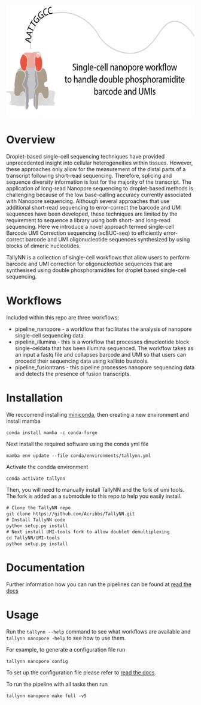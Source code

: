 
<img src="img/Nanopore-workflow.png" height=300>



Overview
========

Droplet-based single-cell sequencing techniques have provided unprecedented insight into cellular heterogeneities within tissues. However, these approaches only allow for the measurement of the distal parts of a transcript following short-read sequencing. Therefore, splicing and sequence diversity information is lost for the majority of the transcript. The application of long-read Nanopore sequencing to droplet-based methods is challenging because of the low base-calling accuracy currently associated with Nanopore sequencing. Although several approaches that use additional short-read sequencing to error-correct the barcode and UMI sequences have been developed, these techniques are limited by the requirement to sequence a library using both short- and long-read sequencing. Here we introduce a novel approach termed single-cell Barcode UMI Correction sequencing (scBUC-seq) to efficiently error-correct barcode and UMI oligonucleotide sequences synthesized by using blocks of dimeric nucleotides.

TallyNN is a collection of single-cell workflows that allow users to perform barcode and UMI correction
for oligonucleotide sequences that are synthesised using double phosphoramidites for droplet based
single-cell sequencing.

Workflows
=========

Included within this repo are three workflows:

* pipeline_nanopore - a workflow that facilitates the analysis of nanopore single-cell sequencing data. 
* pipeline_illumina - this is a workflow that processes dinucleotide block single-celdata that has been illumina sequenced. The workflow takes as an input a fastq file and collapses barcode and UMI so that users can procedd their sequencing data using kallisto bustools.
* pipeline_fusiontrans - this pipeline processes nanopore sequencing data and detects the presence of fusion transcripts.  


Installation
============

We reccomend installing [miniconda](https://docs.conda.io/en/latest/miniconda.html), then creating
a new environment and install mamba

  ```
  conda install mamba -c conda-forge
  ```
  
Next install the required software using the conda yml file 

  ```
  mamba env update --file conda/environments/tallynn.yml
  ```

Activate the condda environment

  ```
  conda activate tallynn
  ```

Then, you will need to manually install TallyNN and the fork of umi tools. The fork is added as a submodule to this
repo to help you easily install.

  ```
  # Clone the TallyNN repo
  git clone https://github.com/Acribbs/TallyNN.git
  # Install TallyNN code
  python setup.py install
  # Next install UMI-tools fork to allow doublet demultiplexing
  cd TallyNN/UMI-tools
  python setup.py install
  ```

Documentation
=============

Further information how you can run the pipelines can be found at [read the docs](https://tallynn.readthedocs.io/en/latest/)

Usage
=====

Run the ``tallynn --help`` command to see what workflows are available and ``tallynn nanopore -help`` to see how to use them.


For example, to generate a configuration file run

   ```
   tallynn nanopore config
   ```

To set up the configuration file please refer to [read the docs](https://tallynn.readthedocs.io/en/latest/getting_started/Tutorial.html#modify-the-config-file).

To run the pipeline with all tasks then run
   
   ```
   tallynn nanopore make full -v5 
   ```
